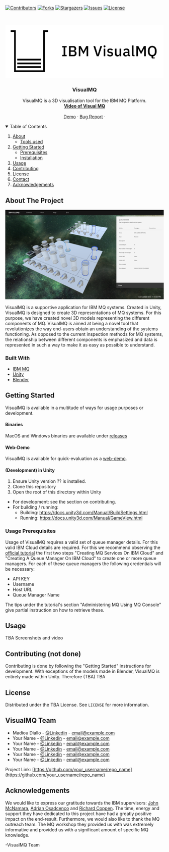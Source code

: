 
[![Contributors][contributors-shield]][contributors-url]
[![Forks][forks-shield]][forks-url]
[![Stargazers][stars-shield]][stars-url]
[![Issues][issues-shield]][issues-url]
[![License][license-shield]][license-url]

<!-- PROJECT LOGO -->
<br />
<p align="center">
  <a href="https://github.com/VisualMQ/VisualMQ/">
    <img src="visualmq-logo.png" alt="Logo">
  </a>

  <h3 align="center">VisualMQ</h3>

  <p align="center">
    VisualMQ is a 3D visualisation tool for the IBM MQ Platform.
    <br />
    <a href="https://github.com/othneildrew/Best-README-Template"><strong> Video of Visual MQ</strong></a>
    <br />
    <br />
    <a href="https://visualmq.diallom.com/demo/">Demo</a>
    ·
    <a href="https://github.com/VisualMQ/VisualMQ/issues">Bug Report</a>
    ·
  
  </p>
</p>



<!-- TABLE OF CONTENTS -->
<details open="open">
  <summary>Table of Contents</summary>
  <ol>
    <li>
      <a href="#about-the-project">About</a>
      <ul>
        <li><a href="#built-with">Tools used</a></li>
      </ul>
    </li>
    <li>
      <a href="#getting-started">Getting Started</a>
      <ul>
        <li><a href="#prerequisites">Prerequisites</a></li>
        <li><a href="#installation">Installation</a></li>
      </ul>
    </li>
    <li><a href="#usage">Usage</a></li>
    <li><a href="#contributing">Contributing</a></li>
    <li><a href="#license">License</a></li>
    <li><a href="#contact">Contact</a></li>
    <li><a href="#acknowledgements">Acknowledgements</a></li>
  </ol>
</details>



<!-- ABOUT THE PROJECT -->
## About The Project

[![Product Name Screen Shot][product-screenshot]](https://visualmq.diallom.com/demo)

VisualMQ is a supportive application for IBM MQ systems. Created in Unity, VisualMQ is designed to create 3D representations of MQ systems. For this purpose, we have created novel 3D models representing the different components of MQ. VisualMQ is aimed at being a novel tool that revolutionizes the way end-users obtain an understanding of the systems functioning.  As opposed to the current inspection methods for MQ systems,  the relationship between different components is emphasized and data is represented in such a way to make it as easy as possible to understand. 


### Built With
* [IBM MQ](https://www.ibm.com/docs/en/ibm-mq)
* [Unity](https://unity.com/)
* [Blender](https://www.blender.org/)



<!-- GETTING STARTED -->
## Getting Started

VisualMQ is available in a multitude of ways for usage purposes or development.

#### Binaries

MacOS and Windows binaries are available under [releases](https://github.com/VisualMQ/VisualMQ/releases)

#### Web-Demo
VisualMQ is available for quick-evaluation as a [web-demo](https://visualmq.diallom.com/demo/).


#### (Development) in Unity
1. Ensure Unity version ?? is installed.
2. Clone this repository
3. Open the root of this directory within Unity

- For development: see the section on contributing.
- For building / running:
  - Building: https://docs.unity3d.com/Manual/BuildSettings.html
  - Running: https://docs.unity3d.com/Manual/GameView.html


### Usage Prerequisites

Usage of VisualMQ requires a valid set of queue manager details. For this valid IBM Cloud details are required. For this we recommend observing the [official tutorial](https://www.ibm.com/cloud/garage/dte/tutorial/tutorial-mq-ibm-cloud) the first two steps "Creating MQ Services On IBM Cloud" and "Creating A Queue Manager On IBM Cloud" to create one or more queue managers. For each of these queue managers the following credentials will be necessary:
- API KEY
- Username
- Host URL
- Queue Manager Name

The tips under the tutorial's section "Administering MQ Using MQ Console" give partial instruction on how to retrieve these. 



<!-- USAGE EXAMPLES -->
## Usage

TBA Screenshots and video





<!-- CONTRIBUTING -->
## Contributing (not done)

Contributing is done by following the "Getting Started" instructions for development. With exceptions of the models made in Blender, VisualMQ is entirely made within Unity. Therefore (TBA)
TBA


<!-- LICENSE -->
## License

Distributed under the TBA License. See `LICENSE` for more information.



<!-- CONTACT -->
## VisualMQ Team

- Madiou Diallo - [@Linkedin](https://twitter.com/your_username) - email@example.com  
- Your Name - [@Linkedin](https://twitter.com/your_username) - email@example.com  
- Your Name - [@Linkedin](https://twitter.com/your_username) - email@example.com  
- Your Name - [@Linkedin](https://twitter.com/your_username) - email@example.com
- Your Name - [@Linkedin](https://twitter.com/your_username) - email@example.com
- Your Name - [@Linkedin](https://twitter.com/your_username) - email@example.com

Project Link: [https://github.com/your_username/repo_name](https://github.com/your_username/repo_name)



<!-- ACKNOWLEDGEMENTS -->
## Acknowledgements

We would like to express our gratitude towards the IBM supervisors: [John McNamara](https://www.linkedin.com/in/jonmcnamara/), [Adrian Osadcenco](https://www.linkedin.com/in/adrian-osadcenco-b028408a/) and [Richard Coppen](https://www.linkedin.com/in/richard-coppen-163800116/). The time, energy and support they have dedicated to this project have had a greatly positive impact on the end-result. Furthermore, we would also like to thank the MQ outreach team. The MQ workshop they provided us with was extremely informative and provided us with a significant amount of specific MQ knowledge.

-VisualMQ Team



<!-- MARKDOWN LINKS & IMAGES -->
<!-- https://www.markdownguide.org/basic-syntax/#reference-style-links -->
[contributors-shield]: https://img.shields.io/github/contributors/VisualMQ/visualmq.svg?style=for-the-badge
[contributors-url]: https://github.com/VisualMQ/VisualMQ/graphs/contributors
[forks-shield]: https://img.shields.io/github/forks/VisualMQ/visualmq.svg?style=for-the-badge
[forks-url]: https://github.com/VisualMQ/VisualMQ/network/members
[stars-shield]: https://img.shields.io/github/stars/VisualMQ/visualmq.svg?style=for-the-badge
[stars-url]: https://github.com/VisualMQ/VisualMQ/stargazers
[issues-shield]: https://img.shields.io/github/issues/VisualMQ/visualmq.svg?style=for-the-badge
[issues-url]: https://github.com/VisualMQ/VisualMQ/issues
[license-shield]: https://img.shields.io/github/license/VisualMQ/visualmq.svg?style=for-the-badge
[license-url]: https://github.com/VisualMQ/VisualMQ/blob/master/LICENSE.txt
[product-screenshot]: visualmq-screenshot.png
